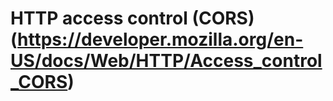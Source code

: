 # HTTP access control (CORS) (https://developer.mozilla.org/en-US/docs/Web/HTTP/Access_control_CORS)

